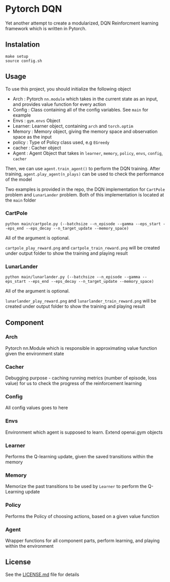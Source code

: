 # Pytorch DQN

Yet another attempt to create a modularized, DQN Reinforcment 
learning framework which is written in Pytorch.

## Instalation
```
make setup
source config.sh
```

## Usage
To use this project, you should initialize the following object
- Arch : Pytorch `nn.module` which takes in the current state as an input, and provides value function for every action 
- Config : Class containing all of the config variables. See `main` for example
- Envs : `gym.envs` Object
- Learner: Learner object, containing `arch` and `torch.optim`
- Memory : Memory object, giving the memory space and observation space as the input
- policy : Type of Policy class used, e.g `EGreedy` 
- cacher : Cacher object
- Agent : Agent Object that takes in `learner`, `memory`, `policy`, `envs`, `config`, `cacher`

Then, we can use `agent.train_agent()` to perform the DQN training. After training, `agent.play_agent(n_plays)`
can be used to check the performance of the model

Two examples is provided in the repo, the DQN implementation for `CartPole` problem and `LunarLander` problem. Both of this implementation is located at the `main` folder

### CartPole
```
python main/cartpole.py (--batchsize --n_episode --gamma --eps_start --eps_end --eps_decay --n_target_update --memory_space)
```
All of the argument is optional.

`cartpole_play_reward.png` and `cartpole_train_reward.png` will be created under output folder to show the training and playing result
### LunarLander
```
python main/lunarlander.py (--batchsize --n_episode --gamma --eps_start --eps_end --eps_decay --n_target_update --memory_space)
```
All of the argument is optional.

`lunarlander_play_reward.png` and `lunarlander_train_reward.png` will be created under output folder to show the training and playing result

## Component
### Arch
Pytorch nn.Module which is responsible in approximating value function given the environment state
### Cacher
Debugging purpose - caching running metrics (number of episode, loss value) for us to check the progress of the reinforcement learning
### Config
All config values goes to here
### Envs
Environment which agent is supposed to learn. Extend openai.gym objects
### Learner
Performs the Q-learning update, given the saved transitions within the memory
### Memory
Memorize the past transitions to be used by `Learner` to perform the Q-Learning update
### Policy
Performs the Policy of choosing actions, based on a given value function
### Agent
Wrapper functions for all component parts, perform learning, and playing within the environment

## License
See the [LICENSE.md](LICENSE.md) file for details